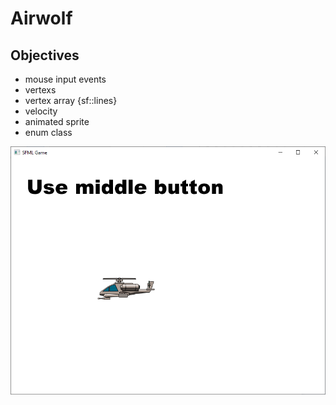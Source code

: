 # Airwolf

## Objectives
+ mouse input events
+ vertexs
+ vertex array {sf::lines}
+ velocity
+ animated sprite
+ enum class
 
![screen](screen.png)

